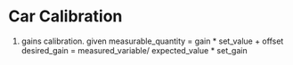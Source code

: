 # Car Calibration
1. gains calibration. 
given measurable_quantity = gain * set_value + offset
desired_gain = measured_variable/ expected_value * set_gain